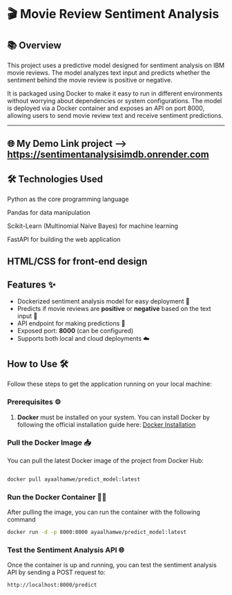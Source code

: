 # 🎬 Movie Review Sentiment Analysis

## 📚 Overview
This project uses a predictive model designed for sentiment analysis on IBM movie reviews.
The model analyzes text input and predicts whether the sentiment behind the movie review is positive or negative.

It is packaged using Docker to make it easy to run in different environments without worrying about dependencies or system configurations.
The model is deployed via a Docker container and exposes an API on port 8000, allowing users to send movie review text and receive sentiment predictions.

---

## 🌐 My Demo Link project --> https://sentimentanalysisimdb.onrender.com


## 🛠️ Technologies Used

Python as the core programming language

Pandas for data manipulation

Scikit-Learn (Multinomial Naive Bayes) for machine learning

FastAPI for building the web application

HTML/CSS for front-end design
---

## Features ✨
- Dockerized sentiment analysis model for easy deployment 🚢
- Predicts if movie reviews are **positive** or **negative** based on the text input 🎥
- API endpoint for making predictions 📡
- Exposed port: **8000** (can be configured)
- Supports both local and cloud deployments ☁️

## How to Use 🛠️

Follow these steps to get the application running on your local machine:

### Prerequisites ⚙️

1. **Docker** must be installed on your system. You can install Docker by following the official installation guide here: [Docker Installation](https://docs.docker.com/get-docker/)

### Pull the Docker Image 📥

You can pull the latest Docker image of the project from Docker Hub:

```bash

docker pull ayaalhamwe/predict_model:latest
```
### Run the Docker Container 🏃‍♂️

After pulling the image, you can run the container with the following command

```bash
docker run -d -p 8000:8000 ayaalhamwe/predict_model:latest
```
### Test the Sentiment Analysis API 🌐
Once the container is up and running, you can test the sentiment analysis API by sending a POST request to:

```bash
http://localhost:8000/predict

